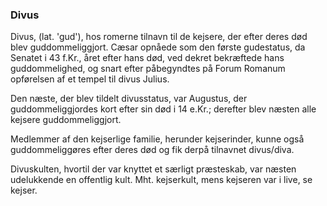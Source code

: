 ### Divus


Divus, (lat. 'gud'), hos romerne tilnavn til de kejsere, der efter deres død blev guddommeliggjort. Cæsar opnåede som den første gudestatus, da Senatet i 43 f.Kr., året efter hans død, ved dekret bekræftede hans guddommelighed, og snart efter påbegyndtes på Forum Romanum opførelsen af et tempel til divus Julius.

Den næste, der blev tildelt divusstatus, var Augustus, der guddommeliggjordes kort efter sin død i 14 e.Kr.; derefter blev næsten alle kejsere guddommeliggjort.

Medlemmer af den kejserlige familie, herunder kejserinder, kunne også guddommeliggøres efter deres død og fik derpå tilnavnet divus/diva.

Divuskulten, hvortil der var knyttet et særligt præsteskab, var næsten udelukkende en offentlig kult. Mht. kejserkult, mens kejseren var i live, se kejser.